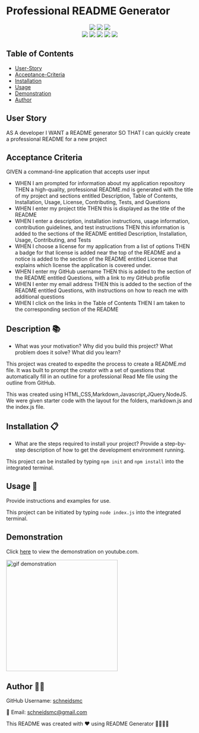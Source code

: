 # Professional README Generator

<div style= "text-align: center;">

  <!-- ![badge](https://img.shields.io/badge/license-${data.license}-brightblue)<br /> -->

  <img src="https://img.shields.io/github/repo-size/schneidsmc/ReadMeGenerator07" />
  <img src="https://img.shields.io/github/languages/top/schneidsmc/ReadMeGenerator07" />
  <img src="https://img.shields.io/github/last-commit/schneidsmc/ReadMeGenerator07" />

<br />

  <img src="https://img.shields.io/badge/Javascript-yellow" />
  <img src="https://img.shields.io/badge/jQuery-blue"  />
  <img src="https://img.shields.io/badge/-node.js-green" />
  <img src="https://img.shields.io/badge/-inquirer-red" >
  <img src="https://img.shields.io/badge/-Markdown-lightgrey" />
</div>

## Table of Contents 

- [User-Story](#user-story)
- [Acceptance-Criteria](#acceptance-criteria)
- [Installation](#installation-📋)
- [Usage](#usage-🏁)
- [Demonstration](#demonstration)
- [Author](#author-👋🏽)

## User Story

AS A developer I WANT a README generator SO THAT I can quickly create a professional README for a new project

## Acceptance Criteria

GIVEN a command-line application that accepts user input
 - WHEN I am prompted for information about my application repository THEN a high-quality, professional README.md is generated with the title of my project and sections entitled Description, Table of Contents, Installation, Usage, License, Contributing, Tests, and Questions
- WHEN I enter my project title THEN this is displayed as the title of the README
- WHEN I enter a description, installation instructions, usage information, contribution guidelines, and test instructions THEN this information is added to the sections of the README entitled Description, Installation, Usage, Contributing, and Tests
- WHEN I choose a license for my application from a list of options THEN a badge for that license is added near the top of the README and a notice is added to the section of the README entitled License that explains which license the application is covered under.
- WHEN I enter my GitHub username THEN this is added to the section of the README entitled Questions, with a link to my GitHub profile
- WHEN I enter my email address THEN this is added to the section of the README entitled Questions, with instructions on how to reach me with additional questions
- WHEN I click on the links in the Table of Contents THEN I am taken to the corresponding section of the README

## Description 📚

- What was your motivation? Why did you build this project? What problem does it solve? What did you learn?

This project was created to expedite the process to create a README.md file. It was built to prompt the creator with a set of questions that automatically fill in an outline for a professional Read Me file using the outline from GitHub.

This was created using HTML,CSS,Markdown,Javascript,JQuery,NodeJS. We were given starter code with the layout for the folders, markdown.js and the index.js file. 

## Installation 📋

- What are the steps required to install your project? Provide a step-by-step description of how to get the development environment running.

This project can be installed by typing `npm init` and `npm install` into the integrated terminal.

## Usage 🏁

Provide instructions and examples for use.

This project can be initiated by typing `node index.js` into the integrated terminal.

## Demonstration

Click [here](https://youtu.be/07U2oe4pPt8) to view the demonstration on youtube.com.

<img src="./Develop/utils/Screen Recording 2024-02-01 at 3.11.08 PM.gif" alt="gif demonstration" width="300" height="auto">

## Author 👋🏽

GitHub Username: [schneidsmc](https://github.com/schneidsmc)

📧 Email: schneidsmc@gmail.com

This README was created with ❤️ using README Generator 👏🏽👏🏽

